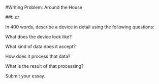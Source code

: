 #Writing Problem: Around the House

##tl;dr

In 400 words, describe a device in detail using the following questions:

What does the device look like?

What kind of data does it accept?

How does it process that data?

What is the result of that processing?

Submit your essay.
